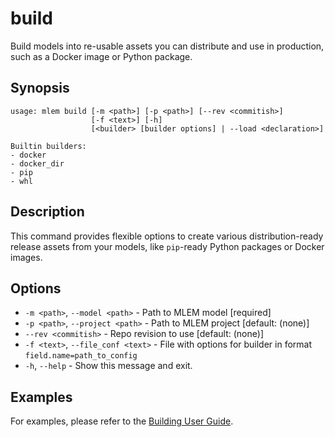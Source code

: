 # build

Build models into re-usable assets you can distribute and use in production,
such as a Docker image or Python package.

## Synopsis

```usage
usage: mlem build [-m <path>] [-p <path>] [--rev <commitish>]
                  [-f <text>] [-h]
                  [<builder> [builder options] | --load <declaration>]

Builtin builders:
- docker
- docker_dir
- pip
- whl
```

## Description

This command provides flexible options to create various distribution-ready
release assets from your models, like `pip`-ready Python packages or Docker
images.

## Options

- `-m <path>`, `--model <path>` - Path to MLEM model [required]
- `-p <path>`, `--project <path>` - Path to MLEM project [default: (none)]
- `--rev <commitish>` - Repo revision to use [default: (none)]
- `-f <text>`, `--file_conf <text>` - File with options for builder in format
  `field.name=path_to_config`
- `-h`, `--help` - Show this message and exit.

## Examples

For examples, please refer to the
[Building User Guide](/doc/user-guide/building).

